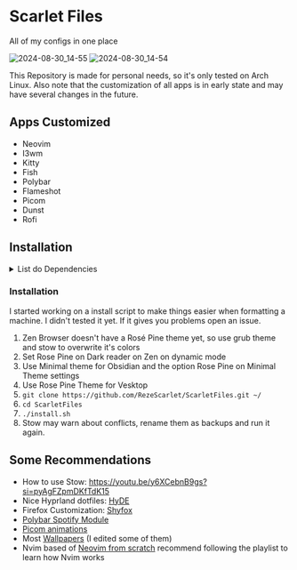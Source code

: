 # Scarlet Files
All of my configs in one place

![2024-08-30_14-55](https://github.com/user-attachments/assets/81ea3786-834c-4cf0-a4b5-144ac5ec98f5)
![2024-08-30_14-54](https://github.com/user-attachments/assets/1135b01a-037a-4072-9dbf-9bf77358b034)

This Repository is made for personal needs, so it's only tested on Arch Linux.
Also note that the customization of all apps is in early state and may have several changes in the future.

## Apps Customized
- Neovim
- I3wm
- Kitty
- Fish
- Polybar
- Flameshot
- Picom
- Dunst
- Rofi

## Installation

<details><summary>List do Dependencies</summary>

- Stow
- Git
- Nvim
- Github
- Fish
- Oh My Fish
- Zen Browser
- Yazi
- Zoxide
- 7Zip
- I3
- Autotiling
- Polybar
- Picom
- Flameshot
- Cascadia Cove font
- Symbols Nerd Font Mono
- Zscroll
- Dunst
- Rofi Power Menu
- i3Lock
- xss Lock
- Yay


#### Nvim Dependencies
- texlive (group)
- Zathura

</details>

### Installation
I started working on a install script to make things easier when formatting a machine. I didn't tested it yet. If it gives you problems open an issue.
1. Zen Browser doesn't have a Rosé Pine theme yet, so use grub theme and stow to overwrite it's colors 
2. Set Rose Pine on Dark reader on Zen on dynamic mode
3. Use Minimal theme for Obsidian and the option Rose Pine on Minimal Theme settings
4. Use Rose Pine Theme for Vesktop
5. ```git clone https://github.com/RezeScarlet/ScarletFiles.git ~/```
6. ```cd ScarletFiles```
7. ```./install.sh```
8. Stow may warn about conflicts, rename them as backups and run it again.

## Some Recommendations
- How to use Stow: https://youtu.be/y6XCebnB9gs?si=pyAgFZpmDKfTdK15
- Nice Hyprland dotfiles: <a href="https://github.com/prasanthrangan/hyprdots">HyDE</a>
- Firefox Customization: <a href="https://github.com/Naezr/ShyFox">Shyfox</a>
- <a href="https://github.com/PrayagS/polybar-spotify">Polybar Spotify Module</a> 
- <a href="https://gitlab.com/codevedas/dotfiles-ayushman">Picom animations</a>
- Most <a href="https://github.com/dharmx/walls">Wallpapers</a> (I edited some of them)
- Nvim based of <a href="https://github.com/LunarVim/Neovim-from-scratch">Neovim from scratch</a> recommend following the playlist to learn how Nvim works 
